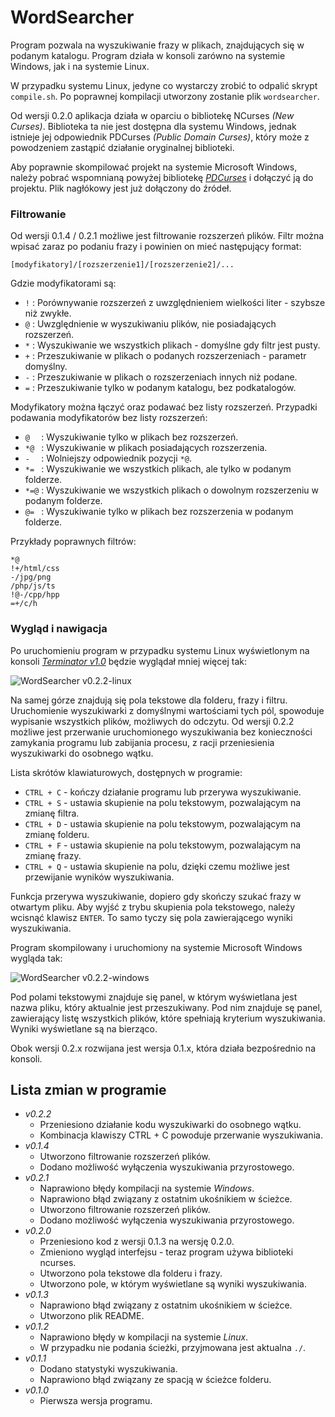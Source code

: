 # WordSearcher

Program pozwala na wyszukiwanie frazy w plikach, znajdujących się w podanym katalogu.
Program działa w konsoli zarówno na systemie Windows, jak i na systemie Linux.

W przypadku systemu Linux, jedyne co wystarczy zrobić to odpalić skrypt `compile.sh`.
Po poprawnej kompilacji utworzony zostanie plik `wordsearcher`.

Od wersji 0.2.0 aplikacja działa w oparciu o bibliotekę NCurses *(New Curses)*.
Biblioteka ta nie jest dostępna dla systemu Windows, jednak istnieje jej odpowiednik PDCurses *(Public Domain Curses)*, który może z powodzeniem zastąpić działanie oryginalnej biblioteki.

Aby poprawnie skompilować projekt na systemie Microsoft Windows, należy pobrać wspomnianą powyżej bibliotekę [*PDCurses*](https://pdcurses.sourceforge.io/) i dołączyć ją do projektu. Plik nagłókowy jest już dołączony do źródeł.

### Filtrowanie

Od wersji 0.1.4 / 0.2.1 możliwe jest filtrowanie rozszerzeń plików.
Filtr można wpisać zaraz po podaniu frazy i powinien on mieć następujący format:

    [modyfikatory]/[rozszerzenie1]/[rozszerzenie2]/...

Gdzie modyfikatorami są:

  * `!` : Porównywanie rozszerzeń z uwzględnieniem wielkości liter - szybsze niż zwykłe.
  * `@` : Uwzględnienie w wyszukiwaniu plików, nie posiadających rozszerzeń.
  * `*` : Wyszukiwanie we wszystkich plikach - domyślne gdy filtr jest pusty.
  * `+` : Przeszukiwanie w plikach o podanych rozszerzeniach - parametr domyślny.
  * `-` : Przeszukiwanie w plikach o rozszerzeniach innych niż podane.
  * `=` : Przeszukiwanie tylko w podanym katalogu, bez podkatalogów.

Modyfikatory można łączyć oraz podawać bez listy rozszerzeń.
Przypadki podawania modyfikatorów bez listy rozszerzeń:

  * `@  ` : Wyszukiwanie tylko w plikach bez rozszerzeń.
  * `*@ ` : Wyszukiwanie w plikach posiadających rozszerzenia.
  * `-  ` : Wolniejszy odpowiednik pozycji `*@`.
  * `*= ` : Wyszukiwanie we wszystkich plikach, ale tylko w podanym folderze.
  * `*=@` : Wyszukiwanie we wszystkich plikach o dowolnym rozszerzeniu w podanym folderze.
  * `@= ` : Wyszukiwanie tylko w plikach bez rozszerzenia w podanym folderze.

Przykłady poprawnych filtrów:

    *@
    !+/html/css
    -/jpg/png
    /php/js/ts
    !@-/cpp/hpp
    =+/c/h

### Wygląd i nawigacja

Po uruchomieniu program w przypadku systemu Linux wyświetlonym na konsoli *[Terminator v1.0](https://gnometerminator.blogspot.com/p/introduction.html)* będzie wyglądał mniej więcej tak:

![WordSearcher v0.2.2-linux](http://img.aculo.pl/word-searcher/v0.2.2-linux.png)

Na samej górze znajdują się pola tekstowe dla folderu, frazy i filtru.
Uruchomienie wyszukiwarki z domyślnymi wartościami tych pól, spowoduje wypisanie wszystkich plików, możliwych do odczytu.
Od wersji 0.2.2 możliwe jest przerwanie uruchomionego wyszukiwania bez konieczności zamykania programu lub zabijania procesu, z racji przeniesienia wyszukiwarki do osobnego wątku.

Lista skrótów klawiaturowych, dostępnych w programie:
  
  * `CTRL + C` - kończy działanie programu lub przerywa wyszukiwanie.
  * `CTRL + S` - ustawia skupienie na polu tekstowym, pozwalającym na zmianę filtra.
  * `CTRL + D` - ustawia skupienie na polu tekstowym, pozwalającym na zmianę folderu.
  * `CTRL + F` - ustawia skupienie na polu tekstowym, pozwalającym na zmianę frazy.
  * `CTRL + Q` - ustawia skupienie na polu, dzięki czemu możliwe jest przewijanie wyników wyszukiwania.

Funkcja przerywa wyszukiwanie, dopiero gdy skończy szukać frazy w otwartym pliku.
Aby wyjść z trybu skupienia pola tekstowego, należy wcisnąć klawisz `ENTER`. To samo tyczy się pola zawierającego wyniki wyszukiwania.

Program skompilowany i uruchomiony na systemie Microsoft Windows wygląda tak:

![WordSearcher v0.2.2-windows](http://img.aculo.pl/word-searcher/v0.2.2-windows.png)

Pod polami tekstowymi znajduje się panel, w którym wyświetlana jest nazwa pliku, który aktualnie jest przeszukiwany. Pod nim znajduje sę panel, zawierający listę wszystkich plików, które spełniają kryterium wyszukiwania. Wyniki wyświetlane są na bierząco.

Obok wersji 0.2.x rozwijana jest wersja 0.1.x, która działa bezpośrednio na konsoli.

## Lista zmian w programie

  * _v0.2.2_
    * Przeniesiono działanie kodu wyszukiwarki do osobnego wątku.
    * Kombinacja klawiszy CTRL + C powoduje przerwanie wyszukiwania.
  * _v0.1.4_
    * Utworzono filtrowanie rozszerzeń plików.
    * Dodano możliwość wyłączenia wyszukiwania przyrostowego.
  * _v0.2.1_
    * Naprawiono błędy kompilacji na systemie _Windows_.
    * Naprawiono błąd związany z ostatnim ukośnikiem w ścieżce.
    * Utworzono filtrowanie rozszerzeń plików.
    * Dodano możliwość wyłączenia wyszukiwania przyrostowego.
  * _v0.2.0_
    * Przeniesiono kod z wersji 0.1.3 na wersję 0.2.0.
    * Zmieniono wygląd interfejsu - teraz program używa biblioteki ncurses.
    * Utworzono pola tekstowe dla folderu i frazy.
    * Utworzono pole, w którym wyświetlane są wyniki wyszukiwania.
  * _v0.1.3_
    * Naprawiono błąd związany z ostatnim ukośnikiem w ścieżce.
    * Utworzono plik README.
  * _v0.1.2_
    * Naprawiono błędy w kompilacji na systemie _Linux_.
    * W przypadku nie podania ścieżki, przyjmowana jest aktualna `./`.
  * _v0.1.1_
    * Dodano statystyki wyszukiwania.
    * Naprawiono błąd związany ze spacją w ścieżce folderu.
  * _v0.1.0_
    * Pierwsza wersja programu.
